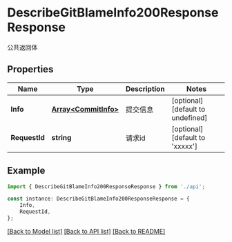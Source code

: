 # DescribeGitBlameInfo200ResponseResponse

公共返回体

## Properties

Name | Type | Description | Notes
------------ | ------------- | ------------- | -------------
**Info** | [**Array&lt;CommitInfo&gt;**](CommitInfo.md) | 提交信息 | [optional] [default to undefined]
**RequestId** | **string** | 请求id | [optional] [default to 'xxxxx']

## Example

```typescript
import { DescribeGitBlameInfo200ResponseResponse } from './api';

const instance: DescribeGitBlameInfo200ResponseResponse = {
    Info,
    RequestId,
};
```

[[Back to Model list]](../README.md#documentation-for-models) [[Back to API list]](../README.md#documentation-for-api-endpoints) [[Back to README]](../README.md)
